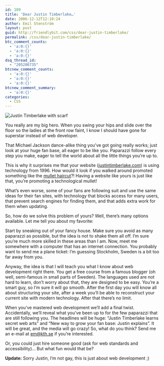 ```yaml
---
id: 109
title: 'Dear Justin Timberlake…'
date: 2006-12-12T12:10:24
author: Emil Stenström
layout: post
guid: http://friendlybit.com/css/dear-justin-timberlake/
permalink: /css/dear-justin-timberlake/
btc_comment_counts:
  - 'a:0:{}'
  - 'a:0:{}'
  - 'a:0:{}'
dsq_thread_id:
  - "205286735"
btcnew_comment_counts:
  - 'a:0:{}'
  - 'a:0:{}'
  - 'a:0:{}'
btcnew_comment_summary:
  - 'a:0:{}'
categories:
  - CSS
---
```

<img src="https://www.billboard.com/files/styles/article_main_image/public/media/justin-timberlake-vma-650d_0.jpg" alt="Justin Timberlake with scarf" class="secondary" />

You really are my big hero. When you swing your hips and slide over the floor so the ladies at the front row faint, I know I should have gone for superstar instead of web developer.

That Michael Jackson dance-alike thing you&#8217;ve got going really works; just look at your huge fan base, all eager to be like you. Paparazzi follow every step you make, eager to tell the world about all the little things you&#8217;re up to.

This is why it surprises me that your website ([justintimberlake.com](http://www.justintimberlake.com)) is using technology from 1996. How would it look if you walked around promoted something like the [mullet haircut](http://www.topspotz.com/blog/mullet.jpg)?! Having a website like yours is just like that, you&#8217;re promoting a technological mullet!

What&#8217;s even worse, some of your fans are following suit and use the same ideas for their fan sites, with technology that blocks access for many users, that prevent search engines for finding them, and that adds extra work for them when updating.

So, how do we solve this problem of yours? Well, there&#8217;s many options available. Let me tell you about my favorite:

Start by sneaking out of your fancy house. Make sure you avoid as many paparazzi as possible, but the idea is not to shake them all off. I&#8217;m sure you&#8217;re much more skilled in these areas than I am. Now, meet me somewhere with a computer that has an internet connection. You probably want to send me a plane ticket: I&#8217;m guessing Stockholm, Sweden is a bit too far away from you.

Anyway, the idea is that I will teach you what I know about web development right there. You get a free course from a famous blogger (oh well, semi-famous in small parts of Sweden). The languages used are not hard to learn, don&#8217;t worry about that, they are designed to be easy. You&#8217;re a smart guy, so I&#8217;m sure it will go smooth. After the first day you will know all about structuring your site, after a week you&#8217;ll be able to reconstruct your current site with modern technology. After that there&#8217;s no limit.

When you&#8217;ve mastered web development we&#8217;ll add a final twist. Accidentally, we&#8217;ll reveal what you&#8217;ve been up to for the few paparazzi that are still following you. The headlines will be huge: &#8220;Justin Timberlake learns secret web arts&#8221; and &#8220;New way to grow your fan base: Justin explains&#8221;. It will be great, and the media will go crazy! So, what do you think? Send me an e-mail at <em@kth.se> if you&#8217;re interested.

Or, you could just hire someone good (ask for web standards and accessibility)&#8230; But what fun would that be?

**Update:** Sorry Justin, I&#8217;m not gay, this is just about web development ;)
